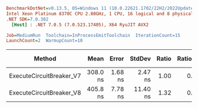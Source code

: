 ``` ini

BenchmarkDotNet=v0.13.5, OS=Windows 11 (10.0.22621.1702/22H2/2022Update/SunValley2), VM=Hyper-V
Intel Xeon Platinum 8370C CPU 2.80GHz, 1 CPU, 16 logical and 8 physical cores
.NET SDK=7.0.302
  [Host] : .NET 7.0.5 (7.0.523.17405), X64 RyuJIT AVX2

Job=MediumRun  Toolchain=InProcessEmitToolchain  IterationCount=15  
LaunchCount=2  WarmupCount=10  

```
|                   Method |     Mean |   Error |   StdDev | Ratio | RatioSD |   Gen0 | Allocated | Alloc Ratio |
|------------------------- |---------:|--------:|---------:|------:|--------:|-------:|----------:|------------:|
| ExecuteCircuitBreaker_V7 | 308.0 ns | 1.68 ns |  2.47 ns |  1.00 |    0.00 | 0.0200 |     504 B |        1.00 |
| ExecuteCircuitBreaker_V8 | 405.8 ns | 7.78 ns | 11.40 ns |  1.32 |    0.03 |      - |         - |        0.00 |

